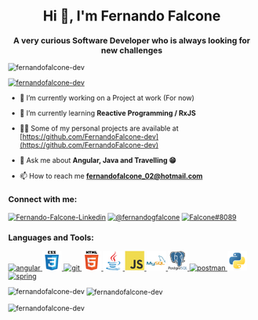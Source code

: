 <h1 align="center">Hi 👋, I'm Fernando Falcone</h1>
<h3 align="center">A very curious Software Developer who is always looking for new challenges</h3>

<p align="left"> <img src="https://komarev.com/ghpvc/?username=fernandofalcone-dev&label=Profile%20views&color=0e75b6&style=flat" alt="fernandofalcone-dev" /> </p>

<p align="left"> <a href="https://github.com/ryo-ma/github-profile-trophy"><img src="https://github-profile-trophy.vercel.app/?username=fernandofalcone-dev" alt="fernandofalcone-dev" /></a> </p>

- 🔭 I’m currently working on a Project at work (For now)

- 🌱 I’m currently learning **Reactive Programming / RxJS**

- 👨‍💻 Some of my personal projects are available at [https://github.com/FernandoFalcone-dev](https://github.com/FernandoFalcone-dev)

- 💬 Ask me about **Angular, Java and Travelling 😁**

- 📫 How to reach me **fernandofalcone_02@hotmail.com**

<h3 align="left">Connect with me:</h3>
<p align="left">
<a href="https://www.linkedin.com/in/fernando-falcone/" target="blank"><img align="center" src="https://raw.githubusercontent.com/rahuldkjain/github-profile-readme-generator/master/src/images/icons/Social/linked-in-alt.svg" alt="Fernando-Falcone-Linkedin" height="30" width="40" /></a>
<a href="https://www.instagram.com/fernandogfalcone/" target="blank"><img align="center" src="https://raw.githubusercontent.com/rahuldkjain/github-profile-readme-generator/master/src/images/icons/Social/instagram.svg" alt="@fernandogfalcone" height="30" width="40" /></a>
<a href="https://discord.gg/Falcone#8089" target="blank"><img align="center" src="https://raw.githubusercontent.com/rahuldkjain/github-profile-readme-generator/master/src/images/icons/Social/discord.svg" alt="Falcone#8089" height="30" width="40" /></a>
</p>

<h3 align="left">Languages and Tools:</h3>
<p align="left"> <a href="https://angular.io" target="_blank"> <img src="https://angular.io/assets/images/logos/angular/angular.svg" alt="angular" width="40" height="40"/> </a> <a href="https://www.w3schools.com/css/" target="_blank"> <img src="https://raw.githubusercontent.com/devicons/devicon/master/icons/css3/css3-original-wordmark.svg" alt="css3" width="40" height="40"/> </a> <a href="https://git-scm.com/" target="_blank"> <img src="https://www.vectorlogo.zone/logos/git-scm/git-scm-icon.svg" alt="git" width="40" height="40"/> </a> <a href="https://www.w3.org/html/" target="_blank"> <img src="https://raw.githubusercontent.com/devicons/devicon/master/icons/html5/html5-original-wordmark.svg" alt="html5" width="40" height="40"/> </a> <a href="https://www.java.com" target="_blank"> <img src="https://raw.githubusercontent.com/devicons/devicon/master/icons/java/java-original.svg" alt="java" width="40" height="40"/> </a> <a href="https://developer.mozilla.org/en-US/docs/Web/JavaScript" target="_blank"> <img src="https://raw.githubusercontent.com/devicons/devicon/master/icons/javascript/javascript-original.svg" alt="javascript" width="40" height="40"/> </a> <a href="https://www.mysql.com/" target="_blank"> <img src="https://raw.githubusercontent.com/devicons/devicon/master/icons/mysql/mysql-original-wordmark.svg" alt="mysql" width="40" height="40"/> </a> <a href="https://www.postgresql.org" target="_blank"> <img src="https://raw.githubusercontent.com/devicons/devicon/master/icons/postgresql/postgresql-original-wordmark.svg" alt="postgresql" width="40" height="40"/> </a> <a href="https://postman.com" target="_blank"> <img src="https://www.vectorlogo.zone/logos/getpostman/getpostman-icon.svg" alt="postman" width="40" height="40"/> </a> <a href="https://www.python.org" target="_blank"> <img src="https://raw.githubusercontent.com/devicons/devicon/master/icons/python/python-original.svg" alt="python" width="40" height="40"/> </a> <a href="https://spring.io/" target="_blank"> <img src="https://www.vectorlogo.zone/logos/springio/springio-icon.svg" alt="spring" width="40" height="40"/> </a> </p>

<p><img align="left" src="https://github-readme-stats.vercel.app/api/top-langs?username=fernandofalcone-dev&show_icons=true&locale=en&layout=compact" alt="fernandofalcone-dev" /></p>

<p>&nbsp;<img align="center" src="https://github-readme-stats.vercel.app/api?username=fernandofalcone-dev&show_icons=true&locale=en" alt="fernandofalcone-dev" /></p>

<p><img align="center" src="https://github-readme-streak-stats.herokuapp.com/?user=fernandofalcone-dev&" alt="fernandofalcone-dev" /></p>

